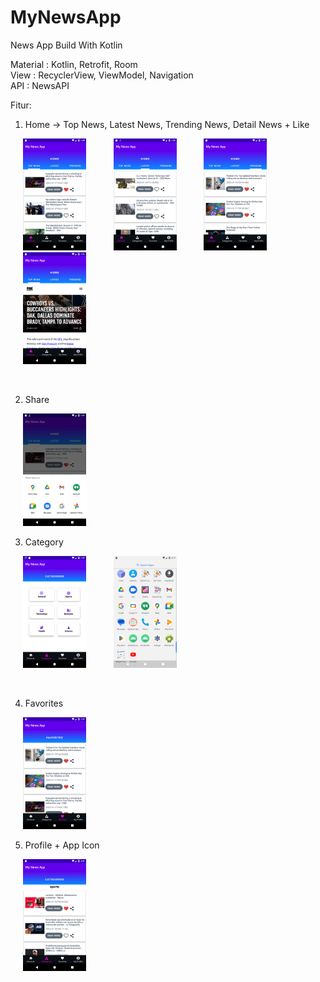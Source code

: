# MyNewsApp
News App Build With Kotlin

Material : Kotlin, Retrofit, Room <br />
View : RecyclerView, ViewModel, Navigation <br />
API : NewsAPI

Fitur:
1. Home -> Top News, Latest News, Trending News, Detail News + Like

<!-- <p align="middle"> -->

<p float="left">
<img src="https://github.com/Damg11/MyNewsApp/blob/main/Screenshot/Screenshot_20230117_130101.png" hspace="20" width=20% height=20%>
  <span> </span>
<img src="https://github.com/Damg11/MyNewsApp/blob/main/Screenshot/Screenshot_20230117_133527.png" hspace="20" width=20% height=20%>
  <span> </span>
<img src="https://github.com/Damg11/MyNewsApp/blob/main/Screenshot/Screenshot_20230117_133721.png" hspace="20" width=20% height=20%>
  <span> </span>
<img src="https://github.com/Damg11/MyNewsApp/blob/main/Screenshot/Screenshot_20230117_130158.png" hspace="20" width=20% height=20%>
</p>
<br />

2. Share

<img src="https://github.com/Damg11/MyNewsApp/blob/main/Screenshot/Screenshot_20230117_130123.png" hspace="20" width=20% height=20%>
<br />

3. Category

<p float="left">
<img src="https://github.com/Damg11/MyNewsApp/blob/main/Screenshot/Screenshot_20230117_133737.png" hspace="20" width=20% height=20%>
  <span> </span>
<img src="https://github.com/Damg11/MyNewsApp/blob/main/Screenshot/Screenshot_20230118_161712.png" hspace="20" width=20% height=20%>
</p>
<br />

4. Favorites

<img src="https://github.com/Damg11/MyNewsApp/blob/main/Screenshot/Screenshot_20230117_133756.png" hspace="20" width=20% height=20%>
<br />

5. Profile + App Icon

<p float="left>
<img src="https://github.com/Damg11/MyNewsApp/blob/main/Screenshot/Screenshot_20230117_133814.png" hspace="20" width=20% height=20%>
  <span> </span>
<img src="https://github.com/Damg11/MyNewsApp/blob/main/Screenshot/Screenshot_20230118_164144.png" hspace="20" width=20% height=20%>
</p>
<br />
